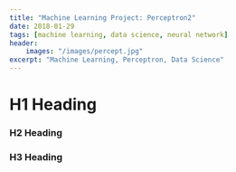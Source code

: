 ```yaml
---
title: "Machine Learning Project: Perceptron2"
date: 2018-01-29
tags: [machine learning, data science, neural network]
header:
    images: "/images/percept.jpg"
excerpt: "Machine Learning, Perceptron, Data Science"
---
```


# H1 Heading

### H2 Heading

### H3 Heading

